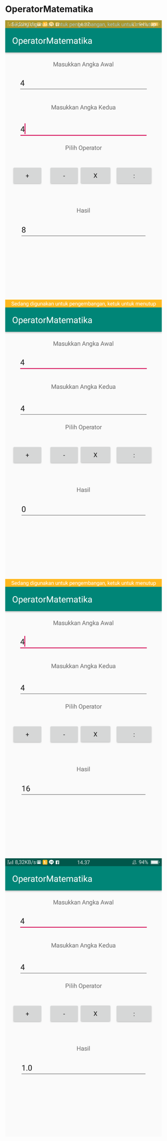 # OperatorMatematika
![alt text](https://github.com/PatriciaDianPaska/OperatorMatematika/blob/master/SSoperatormtk/tambah.png)
![alt text](https://github.com/PatriciaDianPaska/OperatorMatematika/blob/master/SSoperatormtk/kurang.png)
![alt text](https://github.com/PatriciaDianPaska/OperatorMatematika/blob/master/SSoperatormtk/kali.png)
![alt text](https://github.com/PatriciaDianPaska/OperatorMatematika/blob/master/SSoperatormtk/bagi.png)
